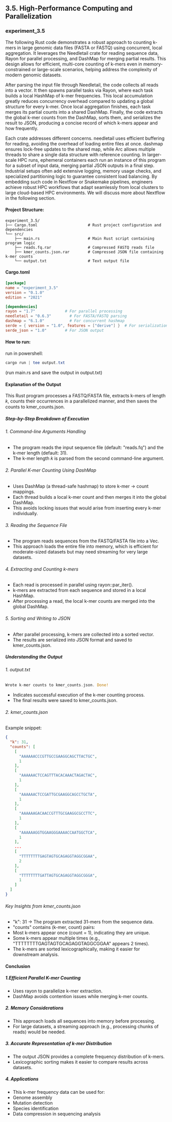 ## 3.5. High-Performance Computing and Parallelization

### experiment_3.5

The following Rust code demonstrates a robust approach to counting k-mers in large genomic data files (FASTA or FASTQ) using concurrent, local aggregation. It leverages the Needletail crate for reading sequence data, Rayon for parallel processing, and DashMap for merging partial results. This design allows for efficient, multi-core counting of k-mers even in memory-constrained or large-scale scenarios, helping address the complexity of modern genomic datasets.

After parsing the input file through Needletail, the code collects all reads into a vector. It then spawns parallel tasks via Rayon, where each task builds a local HashMap of k-mer frequencies. This local accumulation greatly reduces concurrency overhead compared to updating a global structure for every k-mer. Once local aggregation finishes, each task merges its partial counts into a shared DashMap. Finally, the code extracts the global k-mer counts from the DashMap, sorts them, and serializes the result to JSON, producing a concise record of which k-mers appear and how frequently.

Each crate addresses different concerns. needletail uses efficient buffering for reading, avoiding the overhead of loading entire files at once. dashmap ensures lock-free updates to the shared map, while Arc allows multiple threads to share a single data structure with reference counting. In larger-scale HPC runs, ephemeral containers each run an instance of this program for a subset of input data, merging partial JSON outputs in a final step. Industrial setups often add extensive logging, memory usage checks, and specialized partitioning logic to guarantee consistent load balancing. By embedding such code in Nextflow or Snakemake pipelines, engineers achieve robust HPC workflows that adapt seamlessly from local clusters to large cloud-based HPC environments. We will discuss more about Nextflow in the following section.

#### Project Structure:

```plaintext
experiment_3.5/
├── Cargo.toml                      # Rust project configuration and dependencies
└── src/
    ├── main.rs                     # Main Rust script containing program logic
    ├── reads.fq.rar                # Compressed FASTQ reads file
    ├── kmer_counts.json.rar        # Compressed JSON file containing k-mer counts
    └── output.txt                  # Text output file
```

#### Cargo.toml

```toml
[package]
name = "experiment_3.5"
version = "0.1.0"
edition = "2021"

[dependencies]
rayon = "1.7"             # For parallel processing
needletail = "0.6.3"        # For FASTA/FASTQ parsing
dashmap = "6.1.0"           # For concurrent hashmap
serde = { version = "1.0", features = ["derive"] }  # For serialization
serde_json = "1.0"        # For JSON output
```

#### How to run:

run in powershell:

```powershell
cargo run | tee output.txt
```

(run main.rs and save the output in output.txt)
  

#### Explanation of the Output
This Rust program processes a FASTQ/FASTA file, extracts k-mers of length 𝑘, counts their occurrences in a parallelized manner, and then saves the counts to kmer_counts.json.

##### Step-by-Step Breakdown of Execution

###### 1. Command-line Arguments Handling
* The program reads the input sequence file (default: "reads.fq") and the k-mer length (default: 31).
* The k-mer length 𝑘 is parsed from the second command-line argument.

###### 2. Parallel K-mer Counting Using DashMap
* Uses DashMap (a thread-safe hashmap) to store k-mer → count mappings.
* Each thread builds a local k-mer count and then merges it into the global DashMap.
* This avoids locking issues that would arise from inserting every k-mer individually.

###### 3. Reading the Sequence File
* The program reads sequences from the FASTQ/FASTA file into a Vec<u8>.
* This approach loads the entire file into memory, which is efficient for moderate-sized datasets but may need streaming for very large datasets.

###### 4. Extracting and Counting k-mers
* Each read is processed in parallel using rayon::par_iter().
* k-mers are extracted from each sequence and stored in a local HashMap.
* After processing a read, the local k-mer counts are merged into the global DashMap.

###### 5. Sorting and Writing to JSON
* After parallel processing, k-mers are collected into a sorted vector.
* The results are serialized into JSON format and saved to kmer_counts.json.

##### Understanding the Output
###### 1. output.txt
```rust
Wrote k-mer counts to kmer_counts.json. Done!
```
* Indicates successful execution of the k-mer counting process.
* The final results were saved to kmer_counts.json.

###### 2. kmer_counts.json
Example snippet:
```json
{
  "k": 31,
  "counts": [
    [
      "AAAAAACCCGTTGCCGAAGGCAGCTTACTGC",
      1
    ],
    [
      "AAAAAACTCCAGTTTACACAAACTAGACTAC",
      1
    ],
    [
      "AAAAAACTCCGATTGCGAAGGCAGCCTGCTA",
      1
    ],
    [
      "AAAAAAGACAACCGTTTGCGAAGGCGCCTTC",
      1
    ],
    [
      "AAAAAAGGTGGAAGGGAAAACCAATGGCTCA",
      1
    ],
    ...
    [
      "TTTTTTTTGAGTAGTGCAGAGGTAGGCGGAA",
      2
    ],
    [
      "TTTTTTTTGATTAGTGCAGAGGTAGGCGGGA",
      1
    ]
  ]
}
```

###### Key Insights from kmer_counts.json
* "k": 31 → The program extracted 31-mers from the sequence data.
* "counts" contains (k-mer, count) pairs:
* Most k-mers appear once (count = 1), indicating they are unique.
* Some k-mers appear multiple times (e.g., "TTTTTTTTGAGTAGTGCAGAGGTAGGCGGAA" appears 2 times).
* The k-mers are sorted lexicographically, making it easier for downstream analysis.

#### Conclusion
##### 1.Efficient Parallel K-mer Counting

* Uses rayon to parallelize k-mer extraction.
* DashMap avoids contention issues while merging k-mer counts.

##### 2. Memory Considerations

* This approach loads all sequences into memory before processing.
* For large datasets, a streaming approach (e.g., processing chunks of reads) would be needed.

##### 3. Accurate Representation of k-mer Distribution

* The output JSON provides a complete frequency distribution of k-mers.
* Lexicographic sorting makes it easier to compare results across datasets.

##### 4. Applications

* This k-mer frequency data can be used for:
* Genome assembly
* Mutation detection
* Species identification
* Data compression in sequencing analysis

